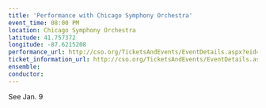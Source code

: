 ```yaml
---
title: 'Performance with Chicago Symphony Orchestra'
event_time: 08:00 PM
location: Chicago Symphony Orchestra
latitude: 41.757372
longitude: -87.6215208
performance_url: http://cso.org/TicketsAndEvents/EventDetails.aspx?eid=6447
ticket_information_url: http://cso.org/TicketsAndEvents/EventDetails.aspx?eid=6447
ensemble: 
conductor: 
---
```

See Jan. 9